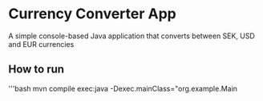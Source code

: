 # Currency Converter App

A simple console-based Java application that converts between SEK, USD and EUR currencies

## How to run
'''bash
mvn compile exec:java -Dexec.mainClass="org.example.Main

